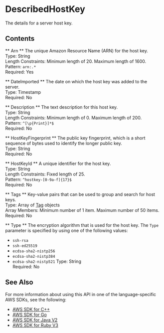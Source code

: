 # DescribedHostKey<a name="API_DescribedHostKey"></a>

The details for a server host key\.

## Contents<a name="API_DescribedHostKey_Contents"></a>

 ** Arn **   <a name="TransferFamily-Type-DescribedHostKey-Arn"></a>
The unique Amazon Resource Name \(ARN\) for the host key\.  
Type: String  
Length Constraints: Minimum length of 20\. Maximum length of 1600\.  
Pattern: `arn:.*`   
Required: Yes

 ** DateImported **   <a name="TransferFamily-Type-DescribedHostKey-DateImported"></a>
The date on which the host key was added to the server\.  
Type: Timestamp  
Required: No

 ** Description **   <a name="TransferFamily-Type-DescribedHostKey-Description"></a>
The text description for this host key\.  
Type: String  
Length Constraints: Minimum length of 0\. Maximum length of 200\.  
Pattern: `^[\p{Print}]*$`   
Required: No

 ** HostKeyFingerprint **   <a name="TransferFamily-Type-DescribedHostKey-HostKeyFingerprint"></a>
The public key fingerprint, which is a short sequence of bytes used to identify the longer public key\.  
Type: String  
Required: No

 ** HostKeyId **   <a name="TransferFamily-Type-DescribedHostKey-HostKeyId"></a>
A unique identifier for the host key\.  
Type: String  
Length Constraints: Fixed length of 25\.  
Pattern: `^hostkey-[0-9a-f]{17}$`   
Required: No

 ** Tags **   <a name="TransferFamily-Type-DescribedHostKey-Tags"></a>
Key\-value pairs that can be used to group and search for host keys\.  
Type: Array of [Tag](API_Tag.md) objects  
Array Members: Minimum number of 1 item\. Maximum number of 50 items\.  
Required: No

 ** Type **   <a name="TransferFamily-Type-DescribedHostKey-Type"></a>
The encryption algorithm that is used for the host key\. The `Type` parameter is specified by using one of the following values:  
+  `ssh-rsa` 
+  `ssh-ed25519` 
+  `ecdsa-sha2-nistp256` 
+  `ecdsa-sha2-nistp384` 
+  `ecdsa-sha2-nistp521` 
Type: String  
Required: No

## See Also<a name="API_DescribedHostKey_SeeAlso"></a>

For more information about using this API in one of the language\-specific AWS SDKs, see the following:
+  [AWS SDK for C\+\+](https://docs.aws.amazon.com/goto/SdkForCpp/transfer-2018-11-05/DescribedHostKey) 
+  [AWS SDK for Go](https://docs.aws.amazon.com/goto/SdkForGoV1/transfer-2018-11-05/DescribedHostKey) 
+  [AWS SDK for Java V2](https://docs.aws.amazon.com/goto/SdkForJavaV2/transfer-2018-11-05/DescribedHostKey) 
+  [AWS SDK for Ruby V3](https://docs.aws.amazon.com/goto/SdkForRubyV3/transfer-2018-11-05/DescribedHostKey) 